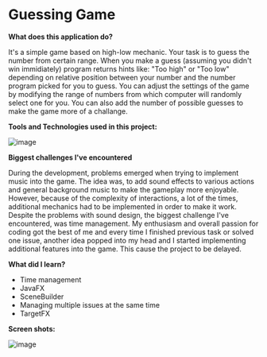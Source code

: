 # Guessing Game #    


**What does this application do?**

It's a simple game based on high-low mechanic. Your task is to guess the number from certain range. When you make a guess (assuming you didn't win immidiately) program returns hints like: "Too high" or "Too low" depending on relative position between your number and the number program picked for you to guess.
You can adjust the settings of the game by modifying the range of numbers from which computer will randomly select one for you. You can also add the number of possible guesses to make the game more of a challange.


**Tools and Technologies used in this project:**

![image](https://user-images.githubusercontent.com/57737385/72274820-24f9cb80-362d-11ea-8321-7c079ea67675.png)

**Biggest challenges I've encountered**

During the development, problems emerged when trying to implement music into the game. The idea was, to add sound effects to various actions and general background music to make the gameplay more enjoyable. However, because of the complexity of interactions, a lot of the times, additional mechanics had to be implemented in order to make it work.
Despite the problems with sound design, the biggest challenge I've encountered, was time management. My enthusiasm and overall passion for coding got the best of me and every time I finished previous task or solved one issue, another idea popped into my head and I started implementing additional features into the game. This cause the project to be delayed.

**What did I learn?**

- Time management
- JavaFX
- SceneBuilder
- Managing multiple issues at the same time
- TargetFX

**Screen shots:**

![image](https://user-images.githubusercontent.com/57737385/72306510-a2e2c480-3677-11ea-9380-dc882b19e340.png)
